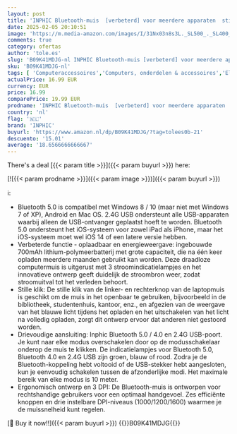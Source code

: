 ```yaml
---
layout: post
title: 'INPHIC Bluetooth-muis  [verbeterd] voor meerdere apparaten  stille  oplaadbare draadloze Bluetooth-muis  drie modi: BT 5.0 / 4.0 + 2.4G   1600 DPI ergonomische draagbare muis voor laptop pc computer'
date: 2025-02-05 20:10:51
image: 'https://m.media-amazon.com/images/I/31Nx03n8s3L._SL500_._SL400_.jpg'
comments: true
category: ofertas
author: 'tole.es'
slug: 'B09K41MDJG-nl INPHIC Bluetooth-muis [verbeterd] voor meerdere apparaten...'
sku: 'B09K41MDJG-nl'
tags: [ 'Computeraccessoires','Computers, onderdelen & accessoires','Elektronica','Muizen','Toetsenborden, muizen & invoerapparaten','inphic','🇳🇱', ]
actualPrice: 16.99 EUR
currency: EUR
price: 16.99
comparePrice: 19.99 EUR
prodname: 'INPHIC Bluetooth-muis  [verbeterd] voor meerdere apparaten  stille  oplaadbare draadloze Bluetooth-muis  drie modi: BT 5.0 / 4.0 + 2.4G   1600 DPI ergonomische draagbare muis voor laptop pc computer'
country: 'nl'
flag: '🇳🇱'
brand: 'INPHIC'
buyurl: 'https://www.amazon.nl/dp/B09K41MDJG/?tag=tolees0b-21'
descuento: '15.01'
average: '18.6566666666667'
---
```


There's a deal [{{< param title >}}]({{< param buyurl >}})  here:

[![{{< param prodname >}}]({{< param image >}})]({{< param buyurl >}})

ℹ️:

- Bluetooth 5.0 is compatibel met Windows 8 / 10 (maar niet met Windows 7 of XP), Android en Mac OS. 2.4G USB ondersteunt alle USB-apparaten waarbij alleen de USB-ontvanger geplaatst hoeft te worden. Bluetooth 5.0 ondersteunt het iOS-systeem voor zowel iPad als iPhone, maar het iOS-systeem moet wel iOS 14 of een latere versie hebben.
- Verbeterde functie - oplaadbaar en energieweergave: ingebouwde 700mAh lithium-polymeerbatterij met grote capaciteit, die na één keer opladen meerdere maanden gebruikt kan worden. Deze draadloze computermuis is uitgerust met 3 stroomindicatielampjes en het innovatieve ontwerp geeft duidelijk de stroombron weer, zodat stroomuitval tot het verleden behoort.
- Stille klik: De stille klik van de linker- en rechterknop van de laptopmuis is geschikt om de muis in het openbaar te gebruiken, bijvoorbeeld in de bibliotheek, studentenhuis, kantoor, enz., en afgezien van de weergave van het blauwe licht tijdens het opladen en het uitschakelen van het licht na volledig opladen, zorgt dit ontwerp ervoor dat anderen niet gestoord worden.
- Drievoudige aansluiting: Inphic Bluetooth 5.0 / 4.0 en 2.4G USB-poort. Je kunt naar elke modus overschakelen door op de modusschakelaar onderop de muis te klikken. De indicatielampjes voor Bluetooth 5.0, Bluetooth 4.0 en 2.4G USB zijn groen, blauw of rood. Zodra je de Bluetooth-koppeling hebt voltooid of de USB-stekker hebt aangesloten, kun je eenvoudig schakelen tussen de afzonderlijke modi. Het maximale bereik van elke modus is 10 meter.
- Ergonomisch ontwerp en 3 DPI: De Bluetooth-muis is ontworpen voor rechtshandige gebruikers voor een optimaal handgevoel. Zes efficiënte knoppen en drie instelbare DPI-niveaus (1000/1200/1600) waarmee je de muissnelheid kunt regelen.

[🛒 Buy it now!!]({{< param buyurl >}})
{{<world>}}B09K41MDJG{{</world>}}
